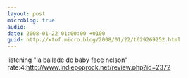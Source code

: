 ```yaml
---
layout: post
microblog: true
audio: 
date: 2008-01-22 01:00:00 +0100
guid: http://xtof.micro.blog/2008/01/22/t629269252.html
---
```

listening "la ballade de baby face nelson" rate:4:http://www.indiepoprock.net/review.php?id=2372
